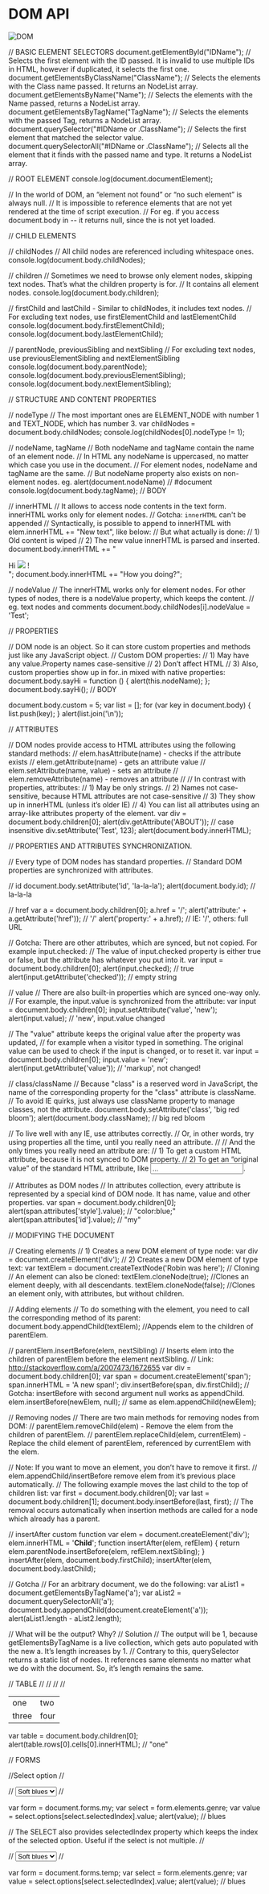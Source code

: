 # DOM API

![DOM](dom.png)

// BASIC ELEMENT SELECTORS
document.getElementById("IDName"); // Selects the first element with the ID passed. It is invalid to use multiple IDs in HTML, however if duplicated, it selects the first one.
document.getElementsByClassName("ClassName"); // Selects the elements with the Class name passed. It returns an NodeList array.
document.getElementsByName("Name"); // Selects the elements with the Name passed, returns a NodeList array.
document.getElementsByTagName("TagName"); // Selects the elements with the passed Tag, returns a NodeList array.
document.querySelector("#IDName or .ClassName"); // Selects the first element that matched the selector value.
document.querySelectorAll("#IDName or .ClassName"); // Selects all the element that it finds with the passed name and type. It returns a NodeList array.

// ROOT ELEMENT
console.log(document.documentElement);

// In the world of DOM, an “element not found” or “no such element” is always null.
// It is impossible to reference elements that are not yet rendered at the time of script execution.
// For eg. if you access document.body in <head> -- it returns null, since the <body> is not yet loaded.

// CHILD ELEMENTS

// childNodes
// All child nodes are referenced including whitespace ones.
console.log(document.body.childNodes);

// children
// Sometimes we need to browse only element nodes, skipping text nodes. That’s what the children property is for.
// It contains all element nodes.
console.log(document.body.children);

// firstChild and lastChild - Similar to childNodes, it includes text nodes.
// For excluding text nodes, use firstElementChild and lastElementChild
console.log(document.body.firstElementChild);
console.log(document.body.lastElementChild);

// parentNode, previousSibling and nextSibling
// For excluding text nodes, use previousElementSibling and nextElementSibling
console.log(document.body.parentNode);
console.log(document.body.previousElementSibling);
console.log(document.body.nextElementSibling);

// STRUCTURE AND CONTENT PROPERTIES

// nodeType
// The most important ones are ELEMENT_NODE with number 1 and TEXT_NODE, which has number 3.
var childNodes = document.body.childNodes;
console.log(childNodes[0].nodeType != 1);

// nodeName, tagName
// Both nodeName and tagName contain the name of an element node.
// In HTML any nodeName is uppercased, no matter which case you use in the document.
// For element nodes, nodeName and tagName are the same.
// But nodeName property also exists on non-element nodes. eg. alert(document.nodeName) // #document
console.log(document.body.tagName); // BODY

// innerHTML
// It allows to access node contents in the text form. innerHTML works only for element nodes.
// Gotcha: `innerHTML` can't be appended
// Syntactically, is possible to append to innerHTML with elem.innerHTML += "New text", like below:
// But what actually is done:
// 1) Old content is wiped
// 2) The new value innerHTML is parsed and inserted.
document.body.innerHTML += "<div>Hi <img src='smile.gif'/> !</div>";
document.body.innerHTML += "How you doing?";

// nodeValue
// The innerHTML works only for element nodes. For other types of nodes, there is a nodeValue property, which keeps the content.
// eg. text nodes and comments
document.body.childNodes[i].nodeValue = 'Test';

// PROPERTIES

// DOM node is an object. So it can store custom properties and methods just like any JavaScript object.
// Custom DOM properties:
// 1) May have any value.Property names case-sensitive
// 2) Don’t affect HTML
// 3) Also, custom properties show up in for..in mixed with native properties:
document.body.sayHi = function () {
  alert(this.nodeName);
};
document.body.sayHi();  // BODY

document.body.custom = 5;
var list = [];
for (var key in document.body) {
  list.push(key);
}
alert(list.join('\n'));

// ATTRIBUTES

// DOM nodes provide access to HTML attributes using the following standard methods:
// elem.hasAttribute(name) - checks if the attribute exists
// elem.getAttribute(name) - gets an attribute value
// elem.setAttribute(name, value) - sets an attribute
// elem.removeAttribute(name) - removes an attribute
//
// In contrast with properties, attributes:
// 1) May be only strings.
// 2) Names not case-sensitive, because HTML attributes are not case-sensitive
// 3) They show up in innerHTML (unless it’s older IE)
// 4) You can list all attributes using an array-like attributes property of the element.
var div = document.body.children[0];
alert(div.getAttribute('ABOUT')); // case insensitive
div.setAttribute('Test', 123);
alert(document.body.innerHTML);

// PROPERTIES AND ATTRIBUTES SYNCHRONIZATION.

// Every type of DOM nodes has standard properties.
// Standard DOM properties are synchronized with attributes.

// id
document.body.setAttribute('id', 'la-la-la');
alert(document.body.id); // la-la-la

// href
var a = document.body.children[0];
a.href = '/';
alert('attribute:' + a.getAttribute('href')); // '/'
alert('property:' + a.href);  // IE: '/', others: full URL

// Gotcha: There are other attributes, which are synced, but not copied. For example input.checked:
// The value of input.checked property is either true or false, but the attribute has whatever you put into it.
var input = document.body.children[0];
alert(input.checked); // true
alert(input.getAttribute('checked')); // empty string

// value
// There are also built-in properties which are synced one-way only.
// For example, the input.value is synchronized from the attribute:
var input = document.body.children[0];
input.setAttribute('value', 'new');
alert(input.value); // 'new', input.value changed

// The "value" attribute keeps the original value after the property was updated,
// for example when a visitor typed in something. The original value can be used to check if the input is changed, or to reset it.
var input = document.body.children[0];
input.value = 'new';
alert(input.getAttribute('value')); // 'markup', not changed!

// class/className
// Because "class" is a reserved word in JavaScript, the name of the corresponding property for the "class" attribute is className.
// To avoid IE quirks, just always use className property to manage classes, not the attribute.
document.body.setAttribute('class', 'big red bloom');
alert(document.body.className);  // big red bloom

// To live well with any IE, use attributes correctly.
// Or, in other words, try using properties all the time, until you really need an attribute.
//
// And the only times you really need an attribute are:
// 1) To get a custom HTML attribute, because it is not synced to DOM property.
// 2) To get an “original value” of the standard HTML attribute, like <INPUT value="...">.

// Attributes as DOM nodes
// In attributes collection, every attribute is represented by a special kind of DOM node. It has name, value and other properties.
var span = document.body.children[0];
alert(span.attributes['style'].value);  // "color:blue;"
alert(span.attributes['id'].value);  // "my"

// MODIFYING THE DOCUMENT

// Creating elements
// 1) Creates a new DOM element of type node:
var div = document.createElement('div');
// 2) Creates a new DOM element of type text:
var textElem = document.createTextNode('Robin was here');
// Cloning
// An element can also be cloned:
textElem.cloneNode(true); //Clones an element deeply, with all descendants.
textElem.cloneNode(false); //Clones an element only, with attributes, but without children.

// Adding elements
// To do something with the element, you need to call the corresponding method of its parent:
document.body.appendChild(textElem); //Appends elem to the children of parentElem.

// parentElem.insertBefore(elem, nextSibling)
// Inserts elem into the children of parentElem before the element nextSibling.
// Link: http://stackoverflow.com/a/2007473/1672655
var div = document.body.children[0];
var span = document.createElement('span');
span.innerHTML = 'A new span!';
div.insertBefore(span, div.firstChild);
// Gotcha: insertBefore with second argument null works as appendChild.
elem.insertBefore(newElem, null); // same as
elem.appendChild(newElem);

// Removing nodes
// There are two main methods for removing nodes from DOM:
// parentElem.removeChild(elem) - Remove the elem from the children of parentElem.
// parentElem.replaceChild(elem, currentElem) - Replace the child element of parentElem, referenced by currentElem with the elem.

// Note: If you want to move an element, you don’t have to remove it first.
// elem.appendChild/insertBefore remove elem from it’s previous place automatically.
// The following example moves the last child to the top of children list:
var first = document.body.children[0];
var last = document.body.children[1];
document.body.insertBefore(last, first);
// The removal occurs automatically when insertion methods are called for a node which already has a parent.

// insertAfter custom function
var elem = document.createElement('div');
elem.innerHTML = '**Child**';
function insertAfter(elem, refElem) {
  return elem.parentNode.insertBefore(elem, refElem.nextSibling);
}
insertAfter(elem, document.body.firstChild);
insertAfter(elem, document.body.lastChild);

// Gotcha
// For an arbitrary document, we do the following:
var aList1 = document.getElementsByTagName('a');
var aList2 = document.querySelectorAll('a');
document.body.appendChild(document.createElement('a'));
alert(aList1.length - aList2.length);

// What will be the output? Why?
// Solution
// The output will be 1, because getElementsByTagName is a live collection, which gets auto populated with the new a. It’s length increases by 1.
// Contrary to this, querySelector returns a static list of nodes. It references same elements no matter what we do with the document. So, it’s length remains the same.

// TABLE
//<table>
//  <tr> <td>one</td>   <td>two</td>  </tr>
//  <tr> <td>three</td> <td>four</td> </tr>
//</table>

var table = document.body.children[0];
alert(table.rows[0].cells[0].innerHTML); // "one"

// FORMS

//Select option
//<form name="my">
//  <select name="genre">
//    <option name="blues" value="blues">Soft blues</option>
//    <option name="rock" value="rock">Hard rock</option>
//  </select>
//</form>
var form = document.forms.my;
var select = form.elements.genre;
var value = select.options[select.selectedIndex].value;
alert(value); // blues

// The SELECT also provides selectedIndex property which keeps the index of the selected option. Useful if the select is not multiple.
//<form name="temp">
//  <select name="genre">
//    <option name="blues" value="blues">Soft blues</option>
//    <option name="rock" value="rock">Hard rock</option>
//  </select>
//</form>

var form = document.forms.temp;
var select = form.elements.genre;
var value = select.options[select.selectedIndex].value;
alert(value); // blues
